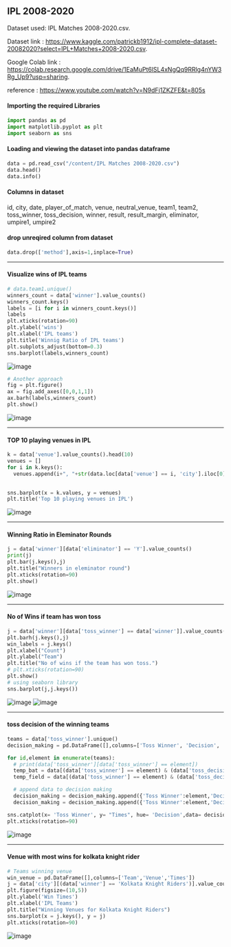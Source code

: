 ## IPL 2008-2020

Dataset used: IPL Matches 2008-2020.csv.

Dataset link : https://www.kaggle.com/patrickb1912/ipl-complete-dataset-20082020?select=IPL+Matches+2008-2020.csv.

Google Colab link : https://colab.research.google.com/drive/1EaMuPt6lSL4xNgQq9RRlg4nYW3Rg_Up9?usp=sharing.

reference : https://www.youtube.com/watch?v=N9dFj1ZKZFE&t=805s 

#### Importing the required Libraries
```python
import pandas as pd
import matplotlib.pyplot as plt
import seaborn as sns
```

#### Loading and viewing the dataset into pandas dataframe

```python
data = pd.read_csv("/content/IPL Matches 2008-2020.csv")
data.head()
data.info()
```

#### Columns in dataset

id, city, date, player_of_match, venue, neutral_venue, team1, team2, toss_winner, toss_decision, winner, result, result_margin, eliminator, umpire1, umpire2         


#### drop unreqired column from dataset
```python
data.drop(['method'],axis=1,inplace=True)
```

---

#### Visualize wins of IPL teams

```python
# data.team1.unique()
winners_count = data['winner'].value_counts()
winners_count.keys()
labels = [i for i in winners_count.keys()]
labels
plt.xticks(rotation=90)
plt.ylabel('wins')
plt.xlabel('IPL teams')
plt.title('Winnig Ratio of IPL teams')
plt.subplots_adjust(bottom=0.3)
sns.barplot(labels,winners_count)
```
![image](https://user-images.githubusercontent.com/59683751/150472153-170e641f-e0f8-4878-bc33-45d7a1242b69.png)

```python
# Another approach
fig = plt.figure()
ax = fig.add_axes([0,0,1,1])
ax.barh(labels,winners_count)
plt.show()
```
![image](https://user-images.githubusercontent.com/59683751/150472343-898060ec-68c9-4a8d-96a4-254a73a332e5.png)

---

#### TOP 10 playing venues in IPL 

```python
k = data['venue'].value_counts().head(10)
venues = []
for i in k.keys():
  venues.append(i+", "+str(data.loc[data['venue'] == i, 'city'].iloc[0]))
  

sns.barplot(x = k.values, y = venues)
plt.title('Top 10 playing venues in IPL')
```

![image](https://user-images.githubusercontent.com/59683751/150472485-0e9e88f3-3623-4f7b-a273-39148e855304.png)

---

#### Winning Ratio in Eleminator Rounds 

```python
j = data['winner'][data['eliminator'] == 'Y'].value_counts()
print(j)
plt.bar(j.keys(),j)
plt.title("Winners in eleminator round")
plt.xticks(rotation=90)
plt.show()
```
![image](https://user-images.githubusercontent.com/59683751/150532639-aeb51b40-95a4-44ca-a33a-de7cc7d77745.png)

---

#### No of Wins if team has won toss

```python
j = data['winner'][data['toss_winner'] == data['winner']].value_counts()
plt.barh(j.keys(),j)
win_labels = j.keys()
plt.xlabel("Count")
plt.ylabel("Team")
plt.title("No of wins if the team has won toss.")
# plt.xticks(rotation=90)
plt.show()
# using seaborn library
sns.barplot(j,j.keys())
```

![image](https://user-images.githubusercontent.com/59683751/150532813-da763317-ac44-482d-b9a0-3c5b6d861056.png)
![image](https://user-images.githubusercontent.com/59683751/150533151-378df0c0-f31a-4e84-bcbc-7c66713c5e5d.png)

---

####  toss decision of the winning teams

```python
teams = data['toss_winner'].unique()
decision_making = pd.DataFrame([],columns=['Toss Winner', 'Decision', 'Times'])

for id,element in enumerate(teams):
  # print(data['toss_winner'][data['toss_winner'] == element])
  temp_bat = data[(data['toss_winner'] == element) & (data['toss_decision'] == 'bat')]
  temp_field = data[(data['toss_winner'] == element) & (data['toss_decision'] == 'field')]

  # append data to decision making
  decision_making = decision_making.append({'Toss Winner':element,'Decision':'bat','Times' :temp_bat['toss_winner'].count()},ignore_index=True)
  decision_making = decision_making.append({'Toss Winner':element,'Decision':'field','Times' :temp_field['toss_winner'].count()},ignore_index=True)

sns.catplot(x= 'Toss Winner', y= "Times", hue= 'Decision',data= decision_making, kind= 'bar', height=5, aspect=2)
plt.xticks(rotation=90)
```

![image](https://user-images.githubusercontent.com/59683751/150533341-4b62e032-668b-48a3-9ce5-d0a42b7cf2d9.png)

---

#### Venue with most wins for kolkata knight rider

```python
# Teams winning venue
win_venue = pd.DataFrame([],columns=['Team','Venue','Times'])
j = data['city'][(data['winner'] == 'Kolkata Knight Riders')].value_counts()
plt.figure(figsize=(10,5))
plt.ylabel('Win Times')
plt.xlabel('IPL Teams')
plt.title("Winning Venues for Kolkata Knight Riders")
sns.barplot(x = j.keys(), y = j)
plt.xticks(rotation=90)
```

![image](https://user-images.githubusercontent.com/59683751/150533703-90e6ced5-d8b7-44b3-942e-4d6467969bb1.png)



